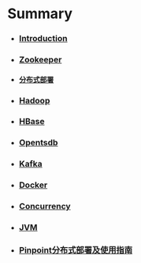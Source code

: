 # Summary

* ### [Introduction](README.md)
* ### [Zookeeper](/Zookeeper/README.md)
*   #### [分布式部署](/Zookeeper/分布式部署.md)
* ### [Hadoop](/Hadoop/README.md)
* ### [HBase](/HBase/README.md)
* ### [Opentsdb](/Opentsdb/README.md)
* ### [Kafka](/Kafka/README.md)
* ### [Docker](/Docker/README.md)
* ### [Concurrency](/Concurrency/README.md)
* ### [JVM](/JVM/README.md)
* ### [Pinpoint分布式部署及使用指南](/Pinpoint/README.md)



